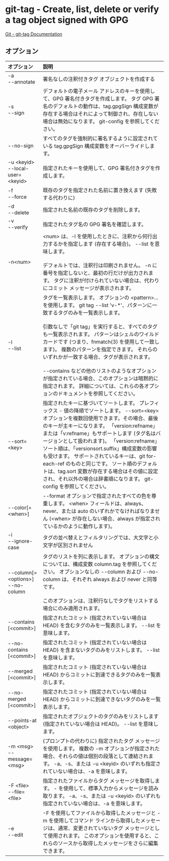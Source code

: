 # git-tag - Create, list, delete or verify a tag object signed with GPG

[Git - git-tag Documentation](https://git-scm.com/docs/git-tag)


## オプション

|オプション|説明|
|:--|:--|
|-a<br>--annotate|署名なしの注釈付きタグ オブジェクトを作成する|
|-s<br>--sign|デフォルトの電子メール アドレスのキーを使用して、GPG 署名付きタグを作成します。 タグ GPG 署名のデフォルトの動作は、tag.gpgSign 構成変数が存在する場合はそれによって制御され、存在しない場合は無効になります。 git-config を参照してください。|
|--no-sign|すべてのタグを強制的に署名するように設定されている tag.gpgSign 構成変数をオーバーライドします。|
|-u \<keyid><br>--local-user=\<keyid>|指定されたキーを使用して、GPG 署名付きタグを作成します。|
|-f<br>--force|既存のタグを指定された名前に置き換えます (失敗する代わりに)|
|-d<br>--delete|指定された名前の既存のタグを削除します。|
|-v<br>--verify|指定されたタグ名の GPG 署名を確認します。|
|-n\<num>|\<num> は、-l を使用したときに、注釈から何行出力するかを指定します (存在する場合)。 --list を意味します。<br><br>デフォルトでは、注釈行は印刷されません。 -n に番号を指定しないと、最初の行だけが出力されます。 タグに注釈が付けられていない場合は、代わりにコミット メッセージが表示されます。|
|-l<br>--list|タグを一覧表示します。 オプションの \<pattern>... を使用します。 git tag --list 'v-*'、パターンに一致するタグのみを一覧表示します。<br><br>引数なしで「git tag」を実行すると、すべてのタグも一覧表示されます。 パターンはシェルのワイルドカードです (つまり、fnmatch(3) を使用して一致します)。 複数のパターンを指定できます。 それらのいずれかが一致する場合、タグが表示されます。<br><br>--contains などの他のリストのようなオプションが指定されている場合、このオプションは暗黙的に指定されます。 詳細については、これらの各オプションのドキュメントを参照してください。|
|--sort=\<key>|指定されたキーに基づいてソートします。 プレフィックス - 値の降順でソートします。 --sort=\<key> オプションを複数回使用できます。その場合、最後のキーが主キーになります。 「version:refname」または「v:refname」もサポートします (タグ名はバージョンとして扱われます)。 「version:refname」ソート順は、「versionsort.suffix」構成変数の影響も受けます。 サポートされているキーは、git for-each-ref のものと同じです。 ソート順のデフォルトは、tag.sort 変数が存在する場合はその値に設定され、それ以外の場合は辞書順になります。 git-config を参照してください。|
|--color[=\<when>]|--format オプションで指定されたすべての色を尊重します。 \<when> フィールドは、always、never、または auto のいずれかでなければなりません (\<when> が存在しない場合、always が指定されているかのように動作します)。|
|-i<br>--ignore-case|タグの並べ替えとフィルタリングでは、大文字と小文字が区別されません|
|--column[=\<options>]<br>--no-column|タグのリストを列に表示します。 オプションの構文については、構成変数 column.tag を参照してください。 オプションなしの --column および --no-column は、それぞれ always および never と同等です。<br><br>このオプションは、注釈行なしでタグをリストする場合にのみ適用されます。|
|--contains [\<commit>]|指定されたコミット (指定されていない場合は HEAD) を含むタグのみを一覧表示します。 --list を意味します。|
|--no-contains [\<commit>]|指定されたコミット (指定されていない場合は HEAD) を含まないタグのみをリストします。 --list を意味します。|
|--merged [\<commit>]|指定されたコミット (指定されていない場合は HEAD) からコミットに到達できるタグのみを一覧表示します。|
|--no-merged [\<commit>]|指定されたコミット (指定されていない場合は HEAD) からコミットに到達できないタグのみを一覧表示します。|
|--points-at \<object>|指定されたオブジェクトのタグのみをリストします (指定されていない場合は HEAD)。 --list を意味します。|
|-m \<msg><br>--message=\<msg>|(プロンプトの代わりに) 指定されたタグ メッセージを使用します。 複数の -m オプションが指定された場合、それらの値は個別の段落として連結されます。 -a、-s、または -u \<keyid> のいずれも指定されていない場合は、-a を意味します。|
|-F \<file><br>--file=\<file>|指定されたファイルからタグ メッセージを取得します。 - を使用して、標準入力からメッセージを読み取ります。 -a、-s、または -u \<keyid> のいずれも指定されていない場合は、-a を意味します。|
|-e<br>--edit|-F を使用してファイルから取得したメッセージと -m を使用してコマンド ラインから取得したメッセージは、通常、変更されていないタグ メッセージとして使用されます。 このオプションを使用すると、これらのソースから取得したメッセージをさらに編集できます。|
